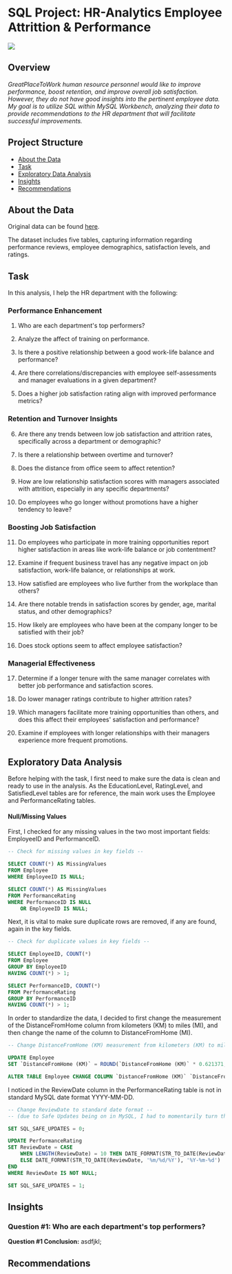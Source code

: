 # SQL Project: HR-Analytics Employee Attrittion & Performance

![](https://github.com/user-attachments/assets/717e02c3-ee79-4a05-812a-845bec6252d6)

## Overview

_GreatPlaceToWork human resource personnel would like to improve performance, boost retention, and improve overall job satisfaction. However, they do not have good insights into the pertinent employee data. My goal is to utilize SQL within MySQL Workbench, analyzing their data to provide recommendations to the HR department that will facilitate successful improvements._

## Project Structure

- [About the Data](#about-the-data)
- [Task](#task)
- [Exploratory Data Analysis](#exploratory-data-analysis)
- [Insights](#insights)
- [Recommendations](#recommendations)

## About the Data

Original data can be found [here](https://www.kaggle.com/datasets/mahmoudemadabdallah/hr-analytics-employee-attrition-and-performance/data?select=Employee.csv).

The dataset includes five tables, capturing information regarding performance reviews, employee demographics, satisfaction levels, and ratings.

## Task

In this analysis, I help the HR department with the following:

### Performance Enhancement

1. Who are each department's top performers?

2. Analyze the affect of training on performance.

3. Is there a positive relationship between a good work-life balance and performance?

4. Are there correlations/discrepancies with employee self-assessments and manager evaluations in a given department?

5. Does a higher job satisfaction rating align with improved performance metrics?

### Retention and Turnover Insights

6. Are there any trends between low job satisfaction and attrition rates, specifically across a department or demographic?

7. Is there a relationship between overtime and turnover?

8. Does the distance from office seem to affect retention?

9. How are low relationship satisfaction scores with managers associated with attrition, especially in any specific departments?

10. Do employees who go longer without promotions have a higher tendency to leave?

### Boosting Job Satisfaction

11. Do employees who participate in more training opportunities report higher satisfaction in areas like work-life balance or job contentment?

12. Examine if frequent business travel has any negative impact on job satisfaction, work-life balance, or relationships at work.

13. How satisfied are employees who live further from the workplace than others?

14. Are there notable trends in satisfaction scores by gender, age, marital status, and other demographics?

15. How likely are employees who have been at the company longer to be satisfied with their job?

16. Does stock options seem to affect employee satisfaction?

### Managerial Effectiveness

17. Determine if a longer tenure with the same manager correlates with better job performance and satisfaction scores.

18. Do lower manager ratings contribute to higher attrition rates?

19. Which managers facilitate more training opportunities than others, and does this affect their employees' satisfaction and performance?

20. Examine if employees with longer relationships with their managers experience more frequent promotions.

## Exploratory Data Analysis

Before helping with the task, I first need to make sure the data is clean and ready to use in the analysis. As the EducationLevel, RatingLevel, and SatisfiedLevel tables are for reference, the main work uses the Employee and PerformanceRating tables.

#### Null/Missing Values

First, I checked for any missing values in the two most important fields: EmployeeID and PerformanceID.

```sql
-- Check for missing values in key fields --

SELECT COUNT(*) AS MissingValues
FROM Employee
WHERE EmployeeID IS NULL;

SELECT COUNT(*) AS MissingValues
FROM PerformanceRating
WHERE PerformanceID IS NULL
	OR EmployeeID IS NULL;
```

Next, it is vital to make sure duplicate rows are removed, if any are found, again in the key fields.

```sql
-- Check for duplicate values in key fields --

SELECT EmployeeID, COUNT(*)
FROM Employee
GROUP BY EmployeeID
HAVING COUNT(*) > 1;

SELECT PerformanceID, COUNT(*)
FROM PerformanceRating
GROUP BY PerformanceID
HAVING COUNT(*) > 1;
```

In order to standardize the data, I decided to first change the measurement of the DistanceFromHome column from kilometers (KM) to miles (MI), and then change the name of the column to DistanceFromHome (MI).

```sql
-- Change DistanceFromHome (KM) measurement from kilometers (KM) to miles (MI); change column name to DistanceFromHome (MI) --

UPDATE Employee
SET `DistanceFromHome (KM)` = ROUND(`DistanceFromHome (KM)` * 0.621371, 0);

ALTER TABLE Employee CHANGE COLUMN `DistanceFromHome (KM)` `DistanceFromHome (MI)` INT;
```

I noticed in the ReviewDate column in the PerformanceRating table is not in standard MySQL date format YYYY-MM-DD.

```sql
-- Change ReviewDate to standard date format --
-- (due to Safe Updates being on in MySQL, I had to momentarily turn them off to perform this query) --

SET SQL_SAFE_UPDATES = 0;

UPDATE PerformanceRating
SET ReviewDate = CASE
    WHEN LENGTH(ReviewDate) = 10 THEN DATE_FORMAT(STR_TO_DATE(ReviewDate, '%m/%d/%Y'), '%Y-%m-%d')
    ELSE DATE_FORMAT(STR_TO_DATE(ReviewDate, '%m/%d/%Y'), '%Y-%m-%d')
END
WHERE ReviewDate IS NOT NULL;

SET SQL_SAFE_UPDATES = 1;
```



## Insights

### Question #1: Who are each department's top performers?



**Question #1 Conclusion:** asdfjkl;

## Recommendations
